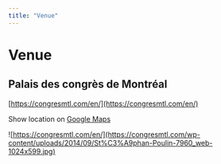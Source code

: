 ```yaml
---
title: "Venue"
---
```


# Venue

## Palais des congrès de Montréal

[https://congresmtl.com/en/](https://congresmtl.com/en/)

Show location on [Google Maps](https://maps.app.goo.gl/FmDoLFc5fSscmJbJ6)

![https://congresmtl.com/en/](https://congresmtl.com/wp-content/uploads/2014/09/St%C3%A9phan-Poulin-7960_web-1024x599.jpg)
